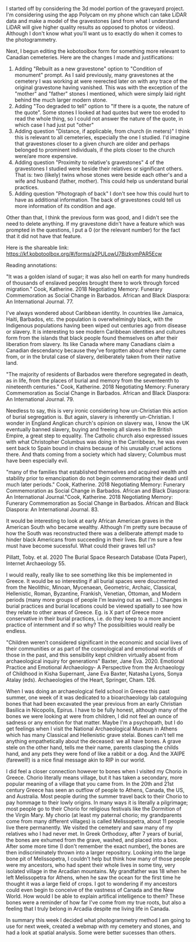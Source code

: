 I started off by considering the 3d model portion of the graveyard project. I'm considering using the app Polycam on my phone which can take LiDAR data and make a model of the gravestones (and from what I understand LiDAR will give higher quality results as opposed to photos or videos). Although I don't know what you'll want us to exactly do when it comes to the photogrammetry.

Next, I begun editing the kobotoolbox form for something more relevant to Canadian cemeteries. Here are the changes I made and justifications:

1. Adding "Rebuilt as a new gravestone" option to "Condition of monument" prompt. As I said previously, many gravestones at the cemetery I was working at were reerected later on with any trace of the original gravestone having vanished. This was with the exception of the "mother" and "father" stones I mentioned, which were simply laid right behind the much larger modern stone.
2. Adding "Too degraded to tell" option to "If there is a quote, the nature of the quote". Some stones I looked at had quotes but were too eroded to read the whole thing, so I could not answer the nature of the quote, in which case I had just put "other"
3. Adding question "Distance, if applicable, from church (in meters)" I think this is relevant to all cemeteries, especially the one I studied. I'd imagine that gravestones closer to a given church are older and perhaps belonged to prominent individuals, if the plots closer to the church were/are more expensive.
4. Adding question "Proximity to relative's gravestones" 4 of the gravestones I studied were beside their relatives or significant others. That is: two (likely) twins whose stones were beside each other's and a wife and husband (father, mother). This could help us understand burial practices.
5. Adding question "Photograph of back" I don't see how this could hurt to have as additional information. The back of gravestones could tell us more information of its condition and age.

Other than that, I think the previous form was good, and I didn't see the need to delete anything. If my gravestone didn't have a feature which was prompted in the questions, I put a 0 (or the relevant number) for the fact that it did not have that feature.

Here is the shareable link: https://kf.kobotoolbox.org/#/forms/a2PULowU7BizkymPAR5Ecw

Reading annotations:

"It was a golden island of sugar; it was also hell on earth for many hundreds of thousands of enslaved peoples brought there to work through forced migration." Cook, Katherine. 2018 Negotiating Memory: Funerary Commemoration as Social Change in Barbados. African and Black Diaspora: An International Journal. 77.

I've always wondered about Caribbean identity. In countries like Jamaica, Haiti, Barbados, etc. the population is overwhelmingly black, with the Indigenous populations having been wiped out centuries ago from disease or slavery. It is interesting to see modern Caribbean identities and cultures form from the islands that black people found themselves on after their liberation from slavery. Its like Canada where many Canadians claim a Canadian descendancy because they've forgotten about where they came from, or in the brutal case of slavery, deliberately taken from their native land.

"The majority of residents of Barbados were therefore segregated in death, as in life,
from the places of burial and memory from the seventeenth to nineteenth centuries." Cook, Katherine. 2018 Negotiating Memory: Funerary Commemoration as Social Change in Barbados. African and Black Diaspora: An International Journal. 79.

Needless to say, this is very ironic considering how un-Christian this action of burial segregation is. But again, slavery is inherently un-Christian. I wonder in England Anglican church's opinion on slavery was, I know the UK eventually banned slavery, buying and freeing all slaves in the British Empire, a great step to equality. The Catholic church also expressed issues with what Christopher Columbus was doing in the Carribbean, he was even sent back to Spain bound in chains because of his unusally cruel actions there. And thats coming from a society which had slavery; Columbus must have been especially evil.

"many of the families that established themselves and acquired wealth and stability
prior to emancipation do not begin commemorating their dead until much later periods." Cook, Katherine. 2018 Negotiating Memory: Funerary Commemoration as Social Change in Barbados. African and Black Diaspora: An International Journal."Cook, Katherine. 2018 Negotiating Memory: Funerary Commemoration as Social Change in Barbados. African and Black Diaspora: An International Journal. 83.

It would be interesting to look at early African American graves in the American South who became wealthy. Although I'm pretty sure because of how the South was reconstructed there was a deliberate attempt made to hinder black Americans from succeeding in their lives. But I'm sure a few must have become sucessful. What could their graves tell us?

Pillatt, Toby. et al. 2020 The Burial Space Research Database (Data Paper), Internet Archaeology 55.

I would really, really like to see something like this be implemented in Greece. It would be so interesting if all burial spaces were doucmented from the Neolithic, Minoan, Mycenaean, Geometric, Archaic, Classical, Hellenistic, Roman, Byzantine, Frankish, Venetian, Ottoman, and Modern periods (many more groups of people I'm leaving out as well...) Changes in burial practices and burial locations could be viewed spatially to see how they relate to other areas of Greece. Eg. is X part of Greece more conservative in their burial practices, i.e. do they keep to a more ancient practice of internment and if so why? The possibiltiies would really be endless.

"Children weren’t considered significant in the
economic and social lives of their communities or as part of the cosmological and
emotional worlds of those in the past, and this sensibility kept children virtually
absent from archaeological inquiry for generations" Baxter, Jane Eva. 2020. Emotional Practice and Emotional Archaeology- A Perspective from the Archaeology of Childhood in Kisha Supernant, Jane Eva Baxter, Natasha Lyons, Sonya Atalay (eds). Archaeologies of the Heart, Springer, Cham. 126.

When I was doing an archaeological field school in Greece this past summer, one week of it was dedicated to a bioarchaeology lab cataloguing bones that had been excavated the year previous from an early Christian Basilica in Nicopolis, Epirus. I have to be fully honest, although many of the bones we were looking at were from children, I did not feel an ounce of sadness or any emotion for that matter. Maybe I'm a psychopath, but I do get feelings when I visit the National Archaeological Museum in Athens which has many Classical and Hellenistic grave stelai. Bones can't tell me anything empathetically about the deceased: we all have bones. A grave stele on the other hand, tells me their name, parents clasping the childs hand, and any pets they were fond of like a rabbit or a dog. And the XAIPE (farewell!) is a nice final message akin to RIP in our world. 

I did feel a closer connection however to bones when I visited my Chorio in Greece. Chorio literally means village, but it has taken a secondary, more popular meaning of a village that you came from. In the 20th and 21st century Greece has seen an outflow of people to Athens, Canada, the US, and Australia. Most people during the summer travel back to their Chorio to pay hommage to their lowly origins. In many ways it is literally a pilgrimage; most people go to their Chorio for religious festivals like the Dormition of the Virgin Mary. My chorio (at least my paternal chorio; my grandparents come from many different villages) is called Melissopetra, about 11 people live there permanently. We visited the cemetery and saw many of my relatives who I had never met. In Greek Orthodoxy, after 7 years of burial, the bones are exhumed from the grave, washed, and placed into a box. After some more time (I don't remember the exact number), the bones are then indiscriminately thrown into a larger repository. Looking into the large bone pit of Melissopetra, I couldn't help but think how many of those people were my ancestors, who had spent their whole lives in some tiny, very isolated village in the Arcadian mountains. My grandfather was 18 when he left Melissopetra for Athens, when he saw the ocean for the first time he thought it was a large field of crops. I got to wondering if my ancestors could even begin to conceive of the vastness of Canada and the New World. How would I be able to explain artifical intelligence to them? These bones were a reminder of how far I've come from my true roots, but also a feeling that I truly belong in Arcadia despite me living life in Canada.

In summary this week I decided what photogrammetry method I am going to use for next week, created a webmap with my cemetery and stones, and had a look at spatial analysis. Some were better sucesses than others.
